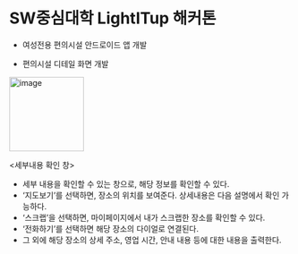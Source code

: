 # SW중심대학 LightITup 해커톤

- 여성전용 편의시설 안드로이드 앱 개발

- 편의시설 디테일 화면 개발
<img width="133" alt="image" src="https://user-images.githubusercontent.com/78517051/186099711-98c864bc-cb8c-4c9f-baa4-f97f06fcc444.png">

<세부내용 확인 창>
- 세부 내용을 확인할 수 있는 창으로, 해당 정보를 확인할 수 있다.
- ‘지도보기’를 선택하면, 장소의 위치를 보여준다. 상세내용은 다음 설명에서 확인
가능하다.
- ‘스크랩’을 선택하면, 마이페이지에서 내가 스크랩한 장소를 확인할 수 있다.
- ‘전화하기’를 선택하면 해당 장소의 다이얼로 연결된다.
- 그 외에 해당 장소의 상세 주소, 영업 시간, 안내 내용 등에 대한 내용을 출력한다.
